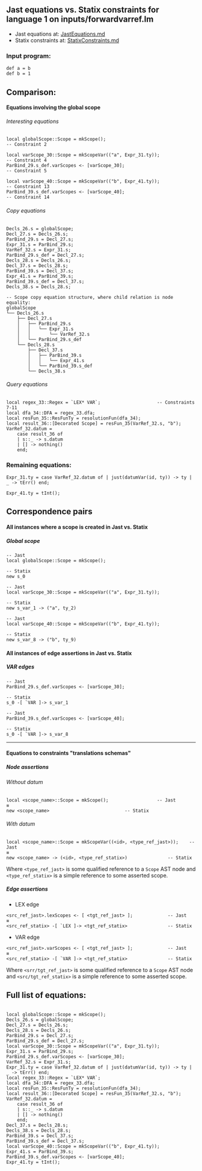 ## Jast equations vs. Statix constraints for language 1 on inputs/forwardvarref.lm
- Jast equations at: [JastEquations.md](JastEquations.md)
- Statix constraints at: [StatixConstraints.md](StatixConstraints.md)

### Input program:
```
def a = b
def b = 1
```

## Comparison:
#### Equations involving the global scope
###### Interesting equations
```
local globalScope::Scope = mkScope();                                   -- Constraint 2

local varScope_30::Scope = mkScopeVar(("a", Expr_31.ty));               -- Constraint 4
ParBind_29.s_def.varScopes <- [varScope_30];                            -- Constraint 5

local varScope_40::Scope = mkScopeVar(("b", Expr_41.ty));               -- Constraint 13
ParBind_39.s_def.varScopes <- [varScope_40];                            -- Constraint 14

```
###### Copy equations
```
Decls_26.s = globalScope;
Decl_27.s = Decls_26.s;
ParBind_29.s = Decl_27.s;
Expr_31.s = ParBind_29.s;
VarRef_32.s = Expr_31.s;
ParBind_29.s_def = Decl_27.s;
Decls_28.s = Decls_26.s;
Decl_37.s = Decls_28.s;
ParBind_39.s = Decl_37.s;
Expr_41.s = ParBind_39.s;
ParBind_39.s_def = Decl_37.s;
Decls_38.s = Decls_28.s;

-- Scope copy equation structure, where child relation is node equality:
globalScope
└── Decls_26.s
    ├── Decl_27.s
    │   ├── ParBind_29.s
    │   │   └── Expr_31.s
    │   │       └── VarRef_32.s
    │   └── ParBind_29.s_def
    └── Decls_28.s
        ├── Decl_37.s
        │   ├── ParBind_39.s
        │   │   └── Expr_41.s
        │   └── ParBind_39.s_def
        └── Decls_38.s
```

###### Query equations
```
local regex_33::Regex = `LEX* VAR`;				        -- Constraints 7-11
local dfa_34::DFA = regex_33.dfa;
local resFun_35::ResFunTy = resolutionFun(dfa_34);
local result_36::[Decorated Scope] = resFun_35(VarRef_32.s, "b");
VarRef_32.datum =
	case result_36 of
	| s::_ -> s.datum
	| [] -> nothing()
	end;
```

### Remaining equations:
```
Expr_31.ty = case VarRef_32.datum of | just(datumVar(id, ty)) -> ty | _ -> tErr() end;

Expr_41.ty = tInt();
```


## Correspondence pairs
#### All instances where a scope is created in Jast vs. Statix
##### Global scope
```
-- Jast
local globalScope::Scope = mkScope();

-- Statix
new s_0
```

```
-- Jast
local varScope_30::Scope = mkScopeVar(("a", Expr_31.ty));

-- Statix
new s_var_1 -> ("a", ty_2)
```

```
-- Jast
local varScope_40::Scope = mkScopeVar(("b", Expr_41.ty));

-- Statix
new s_var_8 -> ("b", ty_9)
```

#### All instances of edge assertions in Jast vs. Statix
##### VAR edges
```
-- Jast
ParBind_29.s_def.varScopes <- [varScope_30];

-- Statix
s_0 -[ `VAR ]-> s_var_1
```

```
-- Jast
ParBind_39.s_def.varScopes <- [varScope_40];

-- Statix
s_0 -[ `VAR ]-> s_var_8
```


---

#### Equations to constraints "translations schemas"

##### Node assertions
###### Without datum
````
local <scope_name>::Scope = mkScope();					-- Jast
≡
new <scope_name>							-- Statix
````
###### With datum
````
local <scope_name>::Scope = mkScopeVar((<id>, <type_ref_jast>));	-- Jast
≡
new <scope_name> -> (<id>, <type_ref_statix>)				-- Statix
````
Where `<type_ref_jast>` is some qualified reference to a `Scope` AST node and `<type_ref_statix>` is a simple reference to some asserted scope.

##### Edge assertions
- LEX edge
```
<src_ref_jast>.lexScopes <- [ <tgt_ref_jast> ];				-- Jast
≡
<src_ref_statix> -[ `LEX ]-> <tgt_ref_statix>				-- Statix
```
- VAR edge
```
<src_ref_jast>.varScopes <- [ <tgt_ref_jast> ];				-- Jast
≡
<src_ref_statix> -[ `VAR ]-> <tgt_ref_statix>				-- Statix
```
Where `<srr/tgt_ref_jast>` is some qualified reference to a `Scope` AST node and `<src/tgt_ref_statix>` is a simple reference to some asserted scope.


## Full list of equations:
```

local globalScope::Scope = mkScope();
Decls_26.s = globalScope;
Decl_27.s = Decls_26.s;
Decls_28.s = Decls_26.s;
ParBind_29.s = Decl_27.s;
ParBind_29.s_def = Decl_27.s;
local varScope_30::Scope = mkScopeVar(("a", Expr_31.ty));
Expr_31.s = ParBind_29.s;
ParBind_29.s_def.varScopes <- [varScope_30];
VarRef_32.s = Expr_31.s;
Expr_31.ty = case VarRef_32.datum of | just(datumVar(id, ty)) -> ty | _ -> tErr() end;
local regex_33::Regex = `LEX* VAR`;
local dfa_34::DFA = regex_33.dfa;
local resFun_35::ResFunTy = resolutionFun(dfa_34);
local result_36::[Decorated Scope] = resFun_35(VarRef_32.s, "b");
VarRef_32.datum =
	case result_36 of
	| s::_ -> s.datum
	| [] -> nothing()
	end;
Decl_37.s = Decls_28.s;
Decls_38.s = Decls_28.s;
ParBind_39.s = Decl_37.s;
ParBind_39.s_def = Decl_37.s;
local varScope_40::Scope = mkScopeVar(("b", Expr_41.ty));
Expr_41.s = ParBind_39.s;
ParBind_39.s_def.varScopes <- [varScope_40];
Expr_41.ty = tInt();
```
